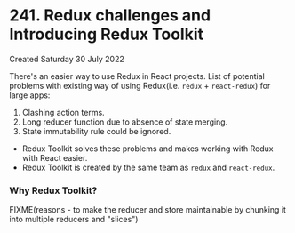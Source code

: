 # 241. Redux challenges and Introducing Redux Toolkit
Created Saturday 30 July 2022

There's an easier way to use Redux in React projects.
List of potential problems with existing way of using Redux(i.e. `redux` + `react-redux`) for large apps:
1. Clashing action terms.
2. Long reducer function due to absence of state merging.
3. State immutability rule could be ignored.

- Redux Toolkit solves these problems and makes working with Redux with React easier.
- Redux Toolkit is created by the same team as `redux` and `react-redux`.

### Why Redux Toolkit?
FIXME(reasons - to make the reducer and store maintainable by chunking it into multiple reducers and "slices")